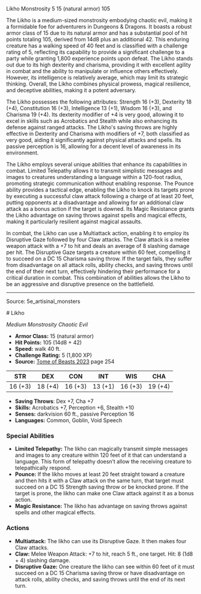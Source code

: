 <MonsterName/>Likho</MonsterName>
<CreatureType/>Monstrosity</CreatureType>
<CR/>5</CR>
<AC/>15 (natural armor)</AC>
<HP/>105</HP>
<summary>The Likho is a medium-sized monstrosity embodying chaotic evil, making it a formidable foe for adventurers in Dungeons & Dragons. It boasts a robust armor class of 15 due to its natural armor and has a substantial pool of hit points totaling 105, derived from 14d8 plus an additional 42. This enduring creature has a walking speed of 40 feet and is classified with a challenge rating of 5, reflecting its capability to provide a significant challenge to a party while granting 1,800 experience points upon defeat. The Likho stands out due to its high dexterity and charisma, providing it with excellent agility in combat and the ability to manipulate or influence others effectively. However, its intelligence is relatively average, which may limit its strategic thinking. Overall, the Likho combines physical prowess, magical resilience, and deceptive abilities, making it a potent adversary.</summary>

<detail>

The Likho possesses the following attributes: Strength 16 (+3), Dexterity 18 (+4), Constitution 16 (+3), Intelligence 13 (+1), Wisdom 16 (+3), and Charisma 19 (+4). Its dexterity modifier of +4 is very good, allowing it to excel in skills such as Acrobatics and Stealth while also enhancing its defense against ranged attacks. The Likho's saving throws are highly effective in Dexterity and Charisma with modifiers of +7, both classified as very good, aiding it significantly against physical attacks and spells. Its passive perception is 16, allowing for a decent level of awareness in its environment.

The Likho employs several unique abilities that enhance its capabilities in combat. Limited Telepathy allows it to transmit simplistic messages and images to creatures understanding a language within a 120-foot radius, promoting strategic communication without enabling response. The Pounce ability provides a tactical edge, enabling the Likho to knock its targets prone by executing a successful claw attack following a charge of at least 20 feet, putting opponents at a disadvantage and allowing for an additional claw attack as a bonus action if the target is downed. Its Magic Resistance grants the Likho advantage on saving throws against spells and magical effects, making it particularly resilient against magical assaults.

In combat, the Likho can use a Multiattack action, enabling it to employ its Disruptive Gaze followed by four Claw attacks. The Claw attack is a melee weapon attack with a +7 to hit and deals an average of 8 slashing damage per hit. The Disruptive Gaze targets a creature within 60 feet, compelling it to succeed on a DC 15 Charisma saving throw. If the target fails, they suffer from disadvantage on all attack rolls, ability checks, and saving throws until the end of their next turn, effectively hindering their performance for a critical duration in combat. This combination of abilities allows the Likho to be an aggressive and disruptive presence on the battlefield.</detail>



---

Source: 5e_artisinal_monsters

<statblock>
# Likho

*Medium* *Monstrosity* *Chaotic Evil*

- **Armor Class:** 15 (natural armor)
- **Hit Points:** 105 (14d8 + 42)
- **Speed:** walk 40 ft.
- **Challenge Rating:** 5 (1,800 XP)
- **Source:** [Tome of Beasts 2023](https://koboldpress.com/kpstore/product/tome-of-beasts-1-2023-edition/) page 254

| STR | DEX | CON | INT | WIS | CHA |
| --- | --- | --- | --- | --- | --- |
| 16 (+3) | 18 (+4) | 16 (+3) | 13 (+1) | 16 (+3) | 19 (+4) |

- **Saving Throws**: Dex +7, Cha +7
- **Skills:** Acrobatics +7, Perception +6, Stealth +10
- **Senses:** darkvision 60 ft., passive Perception 16
- **Languages:** Common, Goblin, Void Speech

### Special Abilities

- **Limited Telepathy:** The likho can magically transmit simple messages and images to any creature within 120 feet of it that can understand a language. This form of telepathy doesn’t allow the receiving creature to telepathically respond.
- **Pounce:** If the likho moves at least 20 feet straight toward a creature and then hits it with a Claw attack on the same turn, that target must succeed on a DC 15 Strength saving throw or be knocked prone. If the target is prone, the likho can make one Claw attack against it as a bonus action.
- **Magic Resistance:** The likho has advantage on saving throws against spells and other magical effects.

### Actions

- **Multiattack:** The likho can use its Disruptive Gaze. It then makes four Claw attacks.
- **Claw:** Melee Weapon Attack: +7 to hit, reach 5 ft., one target. Hit: 8 (1d8 + 4) slashing damage.
- **Disruptive Gaze:** One creature the likho can see within 60 feet of it must succeed on a DC 15 Charisma saving throw or have disadvantage on attack rolls, ability checks, and saving throws until the end of its next turn.
</statblock>


